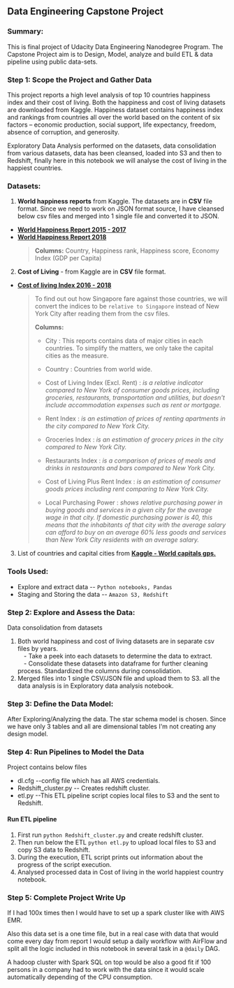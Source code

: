 ## Data Engineering Capstone Project

### Summary:
   This is final project of Udacity Data Engineering Nanodegree Program. The Capstone Project aim is to Design, Model, analyze and build ETL & data pipeline using public data-sets.

### Step 1: Scope the Project and Gather Data

This project reports a high level analysis of top 10 countries happiness index and their cost of living. Both the happiness  and cost of living datasets are downloaded from Kaggle. Happiness dataset contains happiness index and rankings from countries all over the world based on the content of six factors – economic production, social support, life expectancy, freedom, absence of corruption, and generosity.

Exploratory Data Analysis performed on the datasets, data consolidation from various datasets, data has been cleansed, loaded into S3 and then to Redshift, finally here in this notebook we will analyse the cost of living in the happiest countries.

### Datasets:

1)  **World happiness reports**  from Kaggle. The datasets are in  **CSV**  file format.  Since we need to work on JSON format source, I have cleansed below csv files and merged into 1 single file and converted it to JSON.

-   **[World Happiness Report 2015 - 2017](https://www.kaggle.com/unsdsn/world-happiness)**      
-   **[World Happiness Report 2018](https://www.kaggle.com/njlow1202/world-happiness-report-data-2018)**      
    > **Columns:**  Country, Happiness rank, Happiness score, Economy Index (GDP per Capita)

2)  **Cost of Living**  - from Kaggle are in  **CSV**  file format.  

-   **[Cost of living Index 2016 - 2018](https://www.kaggle.com/andytran11996/cost-of-living)**  
    
    > To find out out how Singapore fare against those countries, we will convert the indices to be  `relative to Singapore`  instead of New York City after reading them from the csv files.  
    >   
    > **Columns:**  
    > 
    > -   City : This reports contains data of major cities in each countries. To simplify the matters, we only take the capital cities as the measure.
    > -   Country : Countries from world wide.
    > -   Cost of Living Index (Excl. Rent) :  _is a relative indicator compared to New York of consumer goods prices, including groceries, restaurants, transportation and utilities, but doesn't include accommodation expenses such as rent or mortgage._  
    >     
    > -   Rent Index :  _is an estimation of prices of renting apartments in the city compared to New York City._  
    >     
    > -   Groceries Index :  _is an estimation of grocery prices in the city compared to New York City._  
    >     
    > -   Restaurants Index :  _is a comparison of prices of meals and drinks in restaurants and bars compared to New York City._  
    >     
    > -   Cost of Living Plus Rent Index :  _is an estimation of consumer goods prices including rent comparing to New York City._  
    >     
    > -   Local Purchasing Power :  _shows relative purchasing power in buying goods and services in a given city for the average wage in that city. If domestic purchasing power is 40, this means that the inhabitants of that city with the average salary can afford to buy on an average 60% less goods and services than New York City residents with an average salary._  
    >     
    

3) List of countries and capital cities from  **[Kaggle - World capitals gps.](http://techslides.com/list-of-countries-and-capitals)**

### Tools Used:

 - Explore and extract data -- `Python notebooks, Pandas`
 - Staging  and Storing the data -- `Amazon S3, Redshift`

### Step 2: Explore and Assess the Data:
Data consolidation from datasets  
1) Both world happiness and cost of living datasets are in separate csv files by years.  
 - Take a peek into each datasets to determine the data to extract.  
 - Consolidate these datasets into dataframe for further cleaning process. Standardized the columns during consolidation.  
2) Merged files into 1 single CSV/JSON file and upload them to S3.
all the data analysis is in Exploratory data analysis notebook.

### Step 3: Define the Data Model:

After Exploring/Analyzing the data. The star schema model is chosen.  Since we have only 3 tables and all are dimensional tables I'm not creating any design model.

### Step 4: Run Pipelines to Model the Data

Project contains below files
 - dl.cfg --config file which has all AWS credentials.
 - Redshift_cluster.py -- Creates redshift cluster.
 - etl.py --This ETL pipeline script copies local files to S3 and the sent to Redshift.
#### Run ETL pipeline

1. First run `python Redshift_cluster.py` and create redshift cluster.
2. Then run below the ETL  `python etl.py` to upload local files to S3 and copy S3 data to Redshift.
3. During the execution, ETL script prints out information about the progress of the script execution.
4. Analysed processed data in Cost of living in the world happiest country notebook.

### Step 5: Complete Project Write Up

If I had 100x times then I would have to set up a spark cluster like with AWS EMR.

Also this data set is a one time file, but in a real case with data that would come every day from report I would setup a daily workflow with AirFlow and split all the logic included in this notebook in several task in a  `@daily`  DAG.

A hadoop cluster with Spark SQL on top would be also a good fit if 100 persons in a company had to work with the data since it would scale automatically depending of the CPU consumption.

 
